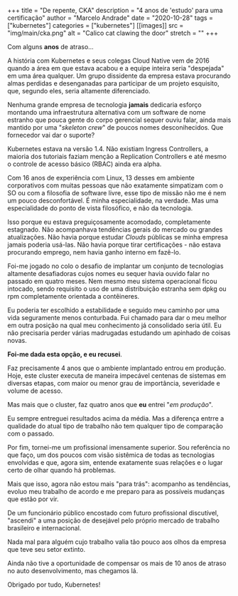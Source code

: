 +++
title = "De repente, CKA"
description = "4 anos de 'estudo' para uma certificação"
author = "Marcelo Andrade"
date = "2020-10-28"
tags = ["kubernetes"]
categories = ["kubernetes"]
[[images]]
  src = "img/main/cka.png"
  alt = "Calico cat clawing the door"
  stretch = ""
+++

Com alguns **anos** de atraso...

A história com Kubernetes e seus colegas Cloud Native vem de 2016 quando a área em que estava acabou e a equipe inteira seria "despejada" em uma área qualquer. Um grupo dissidente da empresa estava procurando almas perdidas e desenganadas para participar de um projeto esquisito, que, segundo eles, seria altamente diferenciado.

Nenhuma grande empresa de tecnologia **jamais** dedicaria esforço montando uma infraestrutura alternativa com um software de nome estranho que pouca gente do corpo gerencial sequer ouviu falar, ainda mais mantido por uma "*skeleton crew*" de poucos nomes desconihecidos. Que fornecedor vai dar o suporte? 

Kubernetes estava na versão 1.4. Não existiam Ingress Controllers, a maioria dos tutoriais faziam menção a Replication Controllers e até mesmo o controle de acesso básico (RBAC) ainda era alpha.

Com 16 anos de experiência com Linux, 13 desses em ambiente corporativos com muitas pessoas que não exatamente simpatizam com o SO ou com a filosofia de software livre, esse tipo de missão não me é nem um pouco desconfortável. É minha especialidade, na verdade. Mas uma especialidade do ponto de vista filosófico, e não da tecnologia.

Isso porque eu estava preguiçosamente acomodado, completamente estagnado. Não acompanhava tendências gerais do mercado ou grandes atualizações. Não havia porque estudar *Clouds* públicas se minha empresa jamais poderia usá-las. Não havia porque tirar certificações - não estava procurando emprego, nem havia ganho interno em fazê-lo.

Foi-me jogado no colo o desafio de implantar um conjunto de tecnologias altamente desafiadoras cujos nomes eu sequer havia ouvido falar no passado em quatro meses. Nem mesmo meu sistema operacional ficou intocado, sendo requisito o uso de uma distribuição estranha sem dpkg ou rpm completamente orientada a contêineres.

Eu poderia ter escolhido a estabilidade e seguido meu caminho por uma vida seguramente menos conturbada. Fui chamado para dar o meu melhor em outra posição na qual meu conhecimento já consolidado seria útil. Eu não precisaria perder várias madrugadas estudando um apinhado de coisas novas. 

**Foi-me dada esta opção, e eu recusei**.

Faz precisamente 4 anos que o ambiente implantado entrou em produção. Hoje, este cluster executa de maneira impecável centenas de sistemas em diversas etapas, com maior ou menor grau de importância, severidade e volume de acesso.

Mas mais que o cluster, faz quatro anos que **eu** entrei "*em produção*".

Eu sempre entreguei resultados acima da média. Mas a diferença entrre a qualidade do atual tipo de trabalho não tem qualquer tipo de comparação com o passado.

Por fim, tornei-me um profissional imensamente superior. Sou referência no que faço, um dos poucos com visão sistêmica de todas as tecnologias envolvidas e que, agora sim, entende exatamente suas relações e o lugar certo de olhar quando há problemas.

Mais que isso, agora não estou mais "para trás": acompanho as tendências, evoluo meu trabalho de acordo e me preparo para as possíveis mudanças que estão por vir.

De um funcionário público encostado com futuro profissional discutível, "ascendi" a uma posição de desejável pelo próprio mercado de trabalho brasileiro e internacional.

Nada mal para alguém cujo trabalho valia tão pouco aos olhos da empresa que teve seu setor extinto.

Ainda não tive a oportunidade de compensar os mais de 10 anos de atraso no auto desenvolvimento, mas chegamos lá.

Obrigado por tudo, Kubernetes!